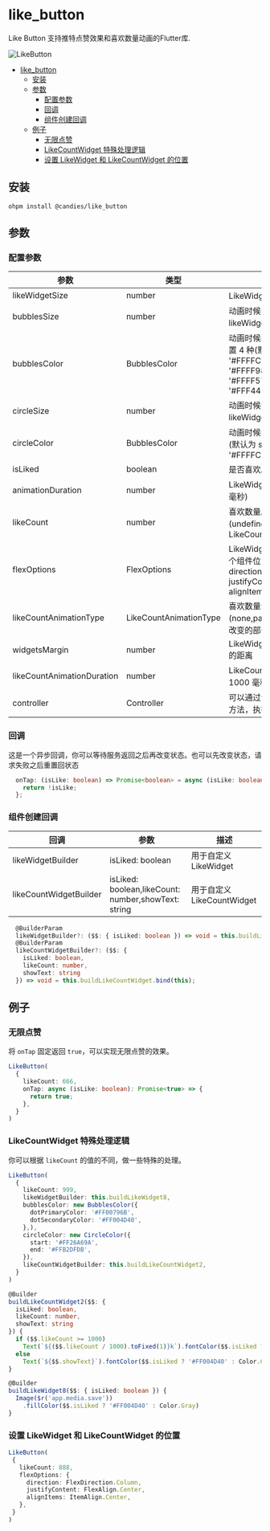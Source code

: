 # like_button
Like Button 支持推特点赞效果和喜欢数量动画的Flutter库.

![LikeButton](https://github.com/HarmonyCandies/HarmonyCandies/blob/main/gif/like_button/LikeButton.gif)

- [like\_button](#like_button)
  - [安装](#安装)
  - [参数](#参数)
    - [配置参数](#配置参数)
    - [回调](#回调)
    - [组件创建回调](#组件创建回调)
  - [例子](#例子)
    - [无限点赞](#无限点赞)
    - [LikeCountWidget 特殊处理逻辑](#likecountwidget-特殊处理逻辑)
    - [设置 LikeWidget 和 LikeCountWidget 的位置](#设置-likewidget-和-likecountwidget-的位置)


## 安装

`ohpm install @candies/like_button`

## 参数

### 配置参数

| 参数 | 类型 | 描述 |
| --- | --- |--- |
| likeWidgetSize | number | LikeWidget 的大小(默认30) |
| bubblesSize | number |  动画时候的泡泡的大小(默认为 likeWidgetSize 的 2 倍) |
| bubblesColor | BubblesColor | 动画时候的泡泡的颜色，可以分别设置 4 种(默认为  dotPrimaryColor: '#FFFFC107',dotSecondaryColor: '#FFFF9800',dotThirdColor: '#FFFF5722',dotLastColor: '#FFF44336'|
| circleSize | number | 动画时候的圈的最大大小(默认为 likeWidgetSize 的 0.8 倍) |
| circleColor | BubblesColor | 动画时候的圈的颜色，需要设置2种 (默认为 start: '#FFFF5722', end: '#FFFFC107') |
| isLiked | boolean | 是否喜欢。(默认 `false`) |
| animationDuration | number | LikeWidget 动画时长(默认 1000 毫秒) |
| likeCount | number | 喜欢数量。如果不设置(undefined)，不显示 LikeCountWidget |
| flexOptions | FlexOptions | LikeWidget 和 LikeCountWidget 2个组件位置的配置(默认为 direction: FlexDirection.Row, justifyContent: FlexAlign.Center, alignItems: ItemAlign.Center) |
| likeCountAnimationType | LikeCountAnimationType | 喜欢数量动画的类型(none,part,all)。没有动画；只动画改变的部分；全部部分 |
| widgetsMargin | number | LikeWidget and LikeCountWidget 的距离 |
| likeCountAnimationDuration | number | LikeCountWidget 动画时长(默认 1000 毫秒) |
| controller | Controller | 可以通过调用 Controller 的 Tap 的方法，执行动画 |

### 回调

这是一个异步回调，你可以等待服务返回之后再改变状态。也可以先改变状态，请求失败之后重置回状态

```typescript
  onTap: (isLike: boolean) => Promise<boolean> = async (isLike: boolean) => {
    return !isLike;
  };
```

### 组件创建回调


| 回调 | 参数 | 描述 |
| --- | --- |--- |
| likeWidgetBuilder | isLiked: boolean | 用于自定义 LikeWidget |
| likeCountWidgetBuilder |  isLiked: boolean,likeCount: number,showText: string | 用于自定义 LikeCountWidget |

```typescript
  @BuilderParam
  likeWidgetBuilder?: ($$: { isLiked: boolean }) => void = this.buildLikeWidget.bind(this);
  @BuilderParam
  likeCountWidgetBuilder?: ($$: {
    isLiked: boolean,
    likeCount: number,
    showText: string
  }) => void = this.buildLikeCountWidget.bind(this);
```

## 例子

### 无限点赞

将 `onTap` 固定返回 `true`，可以实现无限点赞的效果。
 
```typescript
LikeButton(
  {
    likeCount: 666,
    onTap: async (isLike: boolean): Promise<true> => {
      return true;
    },
  }
)
```

### LikeCountWidget 特殊处理逻辑

你可以根据 `likeCount` 的值的不同，做一些特殊的处理。

``` typescript
LikeButton(
  {
    likeCount: 999,
    likeWidgetBuilder: this.buildLikeWidget8,
    bubblesColor: new BubblesColor({
      dotPrimaryColor: '#FF00796B',
      dotSecondaryColor: '#FF004D40',
    },),
    circleColor: new CircleColor({
      start: '#FF26A69A',
      end: '#FFB2DFDB',
    }),
    likeCountWidgetBuilder: this.buildLikeCountWidget2,
  }
)

@Builder
buildLikeCountWidget2($$: {
  isLiked: boolean,
  likeCount: number,
  showText: string
}) {
  if ($$.likeCount >= 1000)
    Text(`${($$.likeCount / 1000).toFixed(1)}k`).fontColor($$.isLiked ? '#FF004D40' : Color.Gray)
  else
    Text(`${$$.showText}`).fontColor($$.isLiked ? '#FF004D40' : Color.Gray)
}

@Builder
buildLikeWidget8($$: { isLiked: boolean }) {
  Image($r('app.media.save'))
    .fillColor($$.isLiked ? '#FF004D40' : Color.Gray)
}
```

### 设置 LikeWidget 和 LikeCountWidget 的位置


 ```typescript
LikeButton(
  {
    likeCount: 888,
    flexOptions: {
      direction: FlexDirection.Column,
      justifyContent: FlexAlign.Center,
      alignItems: ItemAlign.Center,
    },
  }
)
```